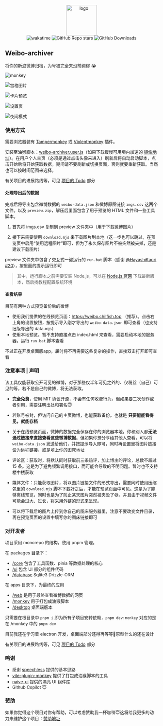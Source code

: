 <div align="center">
  <img
    alt="logo"
    width="100"
    src="https://p.chilfish.top/weibo/icon.webp"
  />

  <div>
    <img src="https://wakatime.com/badge/user/0842a71f-c026-4b09-8aa0-f8398b4c3423/project/3416f224-f0dc-4b08-805c-af30dbd396b2.svg" alt="wakatime">
    <img alt="GitHub Repo stars" src="https://img.shields.io/github/stars/chilfish/weibo-archiver">
    <img alt="GitHub Downloads" src="https://img.shields.io/github/downloads/chilfish/weibo-archiver/total">
  </div>
</div>

## Weibo-archiver

将你的新浪微博归档，为号被完全夹没前绸缪 😭

![monkey](https://p.chilfish.top/weibo/cover.webp)

![宫格图片](https://p.chilfish.top/weibo/gallery.png)

![卡片预览](https://p.chilfish.top/weibo/repost.png)

![设置页](https://p.chilfish.top/weibo/settings.webp)

![夜间模式](https://p.chilfish.top/weibo/darkmode.png)

### 使用方式

需要浏览器装有 [Tampermonkey](https://tampermonkey.net/) 或 [Violentmonkey](https://violentmonkey.github.io/) 插件。

安装至油猴脚本：[weibo-archiver.user.js][releases]（如果下载缓慢可用境内加速的 [镜像地址]）。在用户个人主页（必须是通过点击头像来进入）刷新后将自动启动脚本，点击开始后将开始获取数据。期间请不要刷新或切换页面，否则就要重新获取。当然也可以按时间范围来选择。

有关项目的进展路线等，可见 [项目的 Todo] 部分

#### 处理导出后的数据

完成后将导出包含微博数据的 `weibo-data.json` 和微博原图链接 `imgs.csv` 这两个文件。以及 `preview.zip`，解压后里面包含了用于预览的 HTML 文件和一些工具脚本。

1. 首先将 imgs.csv 复制到 preview 文件夹中（用于下载微博图片）

2. 接下来需要使用 `download.mjs` 来下载图片到本地（这一步也可以跳过，在预览页中启用“使用远程图片”即可，但为了永久保存图片不被突然被夹掉，还是建议下载图片）

preview 文件夹中包含了交互式一键运行的 `run.bat` 脚本（感谢 [@HayashiKaori] [#20]），按里面的提示运行即可

> 其中，运行脚本之前需要安装 Node.js，可以在 [Node.js 官网] 下载最新版本，然后找教程配置系统环境

#### 查看结果

目前有两种方式预览备份后的微博

- 使用我们提供的在线预览页面：https://weibo.chilfish.top （推荐）。点击右上角的设置按钮，按提示导入刚才导出的 `weibo-data.json` 即可查看（也支持旧版导出的 data.mjs）
- 使用本地预览。暂不支持直接点击 index.html 来查看，需要启动本地的服务器。运行 `run.bat` 脚本查看

不过正在开发桌面版app，届时将不再需要这些复杂的操作，直接双击打开即可查看

### 注意事项 | 声明

该工具仅能获取公开可见的微博，对于那些仅半年可见之外的、仅粉丝（自己）可见的等，若不是自己的微博，将无法获取。

- **完全免费**，使用 MIT 协议开源，不会有任何收费行为。但如果要二次创作或者引用，需要注明出处和署名😇

- 若账号被封，但访问自己的主页微博，也能获取备份。也就是 **只要能能看得见，就能存档**

- 关于在线预览页面，微博的数据完全保存在你的浏览器本地，你和别人都**无法通过链接来直接查看这些微博数据**。但如果你想分享给其他人查看，可以将 `weibo-data.json` 发送给他们，并按提示导入即可，同时再设置里将图片链接设为远程链接，或是填上你的图床地址

- 评论区：获取时，将默认同时获取前三条热评，加上博主的评论，总数不超过 15 条。这是为了避免频繁调用接口，而可能会导致的不明问题。暂时也不支持楼中楼获取

- 媒体文件：只能获取图片，将以图片链接文件的形式导出，需要同时使用压缩包里的 `download.mjs` 脚本下载好之后，才能在预览页面中可见。这是为了能够离线预览，同时也是为了防止某天图片突然被夹没了😅。并且由于视频文件可能会过大、过长，将采用外链的形式来呈现。

- 可以将下载后的图片上传到你自己的图床服务器里，注意不要改变文件目录，再在预览页面的设置中填写你的图床链接即可

### 对开发者

项目采用 monorepo 的结构，使用 pnpm 管理。

在 packages 目录下：

- [/core](packages/core/) 包含了工具函数、pinia 等数据处理的核心
- [/ui](packages/ui/) 包含 UI 部分的组件代码
- [/database](packages/database/) Sqlite3 Drizzle-ORM

在 apps 目录下，为最终的应用

- [/web](apps/web/) 是用于最终查看微博数据的网页
- [/monkey](apps/monkey/) 用于打包成油猴脚本
- [/desktop](apps/desktop/) 桌面端版本

只需要在根目录中 `pnpm i` 即为所有子项目安转依赖，`pnpm dev:monkey` 对应的是在 /monkey 中的 `pnpm dev`

目前我还在学习着 electron 开发，桌面端部分还得再等等🥺原型什么的还在设计

有关项目的进展路线等，可见 [项目的 Todo] 部分

### 鸣谢

- 感谢 [speechless] 提供的基本思路
- [vite-plugin-monkey] 提供了打包成油猴脚本的工具
- [naive-ui] 提供的漂亮 UI 组件库
- Github Copilot 😇

### 赞助

如果你觉得这个项目对你有帮助，可以考虑赞助我一杯咖啡😇这将给我更多的动力来维护这个项目：[赞助地址]

[releases]: https://raw.githubusercontent.com/Chilfish/Weibo-archiver/monkey/weibo-archiver.user.js
[speechless]: https://github.com/meterscao/Speechless
[naive-ui]: https://www.naiveui.com/zh-CN/os-theme
[#1]: https://github.com/Chilfish/Weibo-archiver/issues/1
[#5]: https://github.com/Chilfish/Weibo-archiver/issues/5
[#20]: https://github.com/Chilfish/Weibo-archiver/discussions/20
[@HayashiKaori]: https://github.com/HayashiKaori
[Node.js 官网]: https://nodejs.org/en/download
[vite-plugin-monkey]: https://github.com/lisonge/vite-plugin-monkey
[镜像地址]: https://p.chilfish.top/weibo-archiver.user.js
[项目的 Todo]: https://github.com/Chilfish/Weibo-archiver/issues/7
[赞助地址]: https://chilfish.top/sponsors
